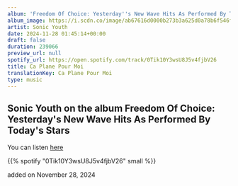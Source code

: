 ```yaml
---
album: 'Freedom Of Choice: Yesterday''s New Wave Hits As Performed By Today''s Stars'
album_image: https://i.scdn.co/image/ab67616d0000b273b3a625d0a78b6f546fa0cef8
artist: Sonic Youth
date: 2024-11-28 01:45:14+00:00
draft: false
duration: 239066
preview_url: null
spotify_url: https://open.spotify.com/track/0Tik10Y3wsU8J5v4fjbV26
title: Ca Plane Pour Moi
translationKey: Ca Plane Pour Moi
type: music
---
```


## Sonic Youth on the album Freedom Of Choice: Yesterday's New Wave Hits As Performed By Today's Stars

You can listen [here](https://open.spotify.com/track/0Tik10Y3wsU8J5v4fjbV26)

{{% spotify "0Tik10Y3wsU8J5v4fjbV26" small %}}

added on November 28, 2024